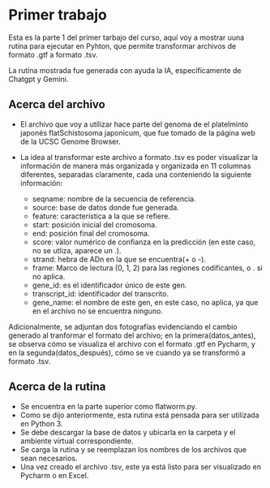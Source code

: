 # Primer trabajo
Esta es la parte 1 del primer tarbajo del curso, aquí voy a mostrar uuna rutina para ejecutar en Pyhton, que permite transformar archivos de formato .gtf a formato .tsv.

La rutina mostrada fue generada con ayuda la IA, específicamente de Chatgpt y Gemini.

## Acerca del archivo

- El archivo que voy a utilizar hace parte del genoma de el platelminto japonés flatSchistosoma japonicum, que fue tomado de la página web de la UCSC Genome Browser.
- La idea al transformar este archivo a formato .tsv es poder visualizar la información de manera más organizada y organizada en 11 columnas diferentes, separadas claramente, cada una conteniendo la siguiente información:

  - seqname: nombre de la secuencia de referencia.
  - source: base de datos donde fue generada.
  - feature: característica a la que se refiere.
  - start: posición inicial del cromosoma.
  - end: posición final del cromosoma.
  - score: valor numérico de confianza en la predicción (en este caso, no se utliza, aparece un .).
  - strand: hebra de ADn en la que se encuentra(+ o -).
  - frame: Marco de lectura (0, 1, 2) para las regiones codificantes, o . si no aplica.
  - gene_id: es el identificador único de este gen.
  - transcript_id: identificador del transcrito.
  - gene_name: el nombre de este gen, en este caso, no aplica, ya que en el archivo no se encuentra ninguno.

Adicionalmente, se adjuntan dos fotografías evidenciando el cambio generado al tranformar el formato del archivo; en la primera(datos_antes), se observa cómo se visualiza el archivo con el formato .gtf en Pycharm, y en la segunda(datos_después), cómo se ve cuando ya se transformó a formato .tsv.

## Acerca de la rutina

- Se encuentra en la parte superior como flatworm.py.
- Como se dijo anteriormente, esta rutina está pensada para ser utilizada en Python 3.
- Se debe descargar la base de datos y ubicarla en la carpeta y el ambiente virtual correspondiente.
- Se carga la rutina y se reemplazan los nombres de los archivos que sean necesarios.
- Una vez creado el archivo .tsv, este ya está listo para ser visualizado en Pycharm o en Excel.




  

  



